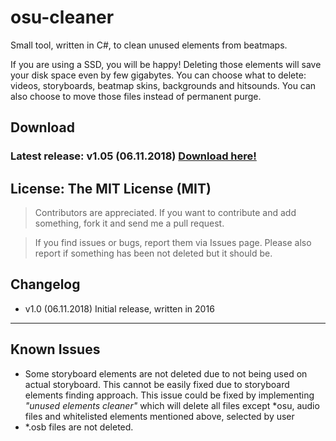 # osu-cleaner
Small tool, written in C#, to clean unused elements from beatmaps.

If you are using a SSD, you will be happy! Deleting those elements will save your disk space even by few gigabytes. You can choose what to delete: videos, storyboards, beatmap skins, backgrounds and hitsounds. You can also choose to move those files instead of permanent purge.

## Download
### Latest release: v1.05 (06.11.2018) [Download here!](https://github.com/henntix/osu-cleaner/releases/download/1.0/osu-cleaner.exe)


## License: The MIT License (MIT)


> Contributors are appreciated. If you want to contribute and add something, fork it and send me a pull request.

> If you find issues or bugs, report them via Issues page. Please also report if something has been not deleted but it should be.

## Changelog
* v1.0 (06.11.2018) Initial release, written in 2016

---

## Known Issues
* Some storyboard elements are not deleted due to not being used on actual storyboard. This cannot be easily fixed due to storyboard elements finding approach. This issue could be fixed by implementing *"unused elements cleaner"* which will delete all files except \*osu, audio files and whitelisted elements mentioned above, selected by user
* \*.osb files are not deleted. 